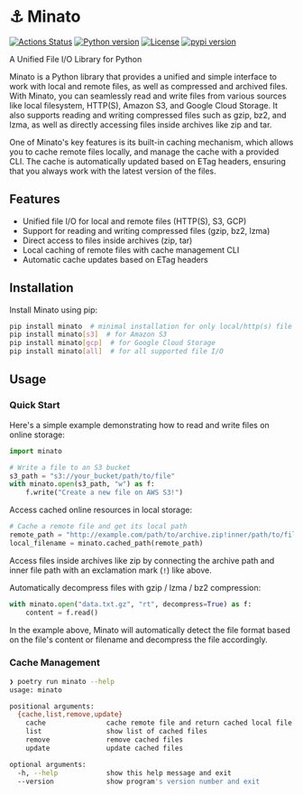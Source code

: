 # ⚓ Minato

[![Actions Status](https://github.com/altescy/minato/workflows/CI/badge.svg)](https://github.com/altescy/minato/actions/workflows/ci.yml)
[![Python version](https://img.shields.io/pypi/pyversions/minato)](https://github.com/altescy/minato)
[![License](https://img.shields.io/github/license/altescy/minato)](https://github.com/altescy/minato/blob/master/LICENSE)
[![pypi version](https://img.shields.io/pypi/v/minato)](https://pypi.org/project/minato/)

A Unified File I/O Library for Python


Minato is a Python library that provides a unified and simple interface to work with local and remote files, as well as compressed and archived files.
With Minato, you can seamlessly read and write files from various sources like local filesystem, HTTP(S), Amazon S3, and Google Cloud Storage.
It also supports reading and writing compressed files such as gzip, bz2, and lzma, as well as directly accessing files inside archives like zip and tar.

One of Minato's key features is its built-in caching mechanism, which allows you to cache remote files locally, and manage the cache with a provided CLI.
The cache is automatically updated based on ETag headers, ensuring that you always work with the latest version of the files.

## Features

- Unified file I/O for local and remote files (HTTP(S), S3, GCP)
- Support for reading and writing compressed files (gzip, bz2, lzma)
- Direct access to files inside archives (zip, tar)
- Local caching of remote files with cache management CLI
- Automatic cache updates based on ETag headers

## Installation

Install Minato using pip:

```bash
pip install minato  # minimal installation for only local/http(s) file I/O
pip install minato[s3]  # for Amazon S3
pip install minato[gcp]  # for Google Cloud Storage
pip install minato[all]  # for all supported file I/O
```

## Usage

### Quick Start

Here's a simple example demonstrating how to read and write files on online storage:

```python
import minato

# Write a file to an S3 bucket
s3_path = "s3://your_bucket/path/to/file"
with minato.open(s3_path, "w") as f:
    f.write("Create a new file on AWS S3!")
```

Access cached online resources in local storage:

```python
# Cache a remote file and get its local path
remote_path = "http://example.com/path/to/archive.zip!inner/path/to/file"
local_filename = minato.cached_path(remote_path)
```

Access files inside archives like zip by connecting the archive path and inner file path with an exclamation mark (`!`) like above.

Automatically decompress files with gzip / lzma / bz2 compression:

```python
with minato.open("data.txt.gz", "rt", decompress=True) as f:
    content = f.read()
```

In the example above, Minato will automatically detect the file format based on the file's content or filename and decompress the file accordingly.

### Cache Management

```bash
❯ poetry run minato --help
usage: minato

positional arguments:
  {cache,list,remove,update}
    cache               cache remote file and return cached local file path
    list                show list of cached files
    remove              remove cached files
    update              update cached files

optional arguments:
  -h, --help            show this help message and exit
  --version             show program's version number and exit
```
